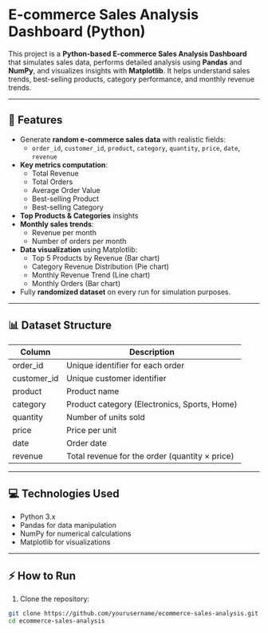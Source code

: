 # E-commerce Sales Analysis Dashboard (Python)

This project is a **Python-based E-commerce Sales Analysis Dashboard** that simulates sales data, performs detailed analysis using **Pandas** and **NumPy**, and visualizes insights with **Matplotlib**. It helps understand sales trends, best-selling products, category performance, and monthly revenue trends.

---

## 🚀 Features

- Generate **random e-commerce sales data** with realistic fields:
  - `order_id`, `customer_id`, `product`, `category`, `quantity`, `price`, `date`, `revenue`
- **Key metrics computation**:
  - Total Revenue
  - Total Orders
  - Average Order Value
  - Best-selling Product
  - Best-selling Category
- **Top Products & Categories** insights
- **Monthly sales trends**:
  - Revenue per month
  - Number of orders per month
- **Data visualization** using Matplotlib:
  - Top 5 Products by Revenue (Bar chart)
  - Category Revenue Distribution (Pie chart)
  - Monthly Revenue Trend (Line chart)
  - Monthly Orders (Bar chart)
- Fully **randomized dataset** on every run for simulation purposes.

---

## 📊 Dataset Structure

| Column       | Description                                      |
|-------------|--------------------------------------------------|
| order_id    | Unique identifier for each order                 |
| customer_id | Unique customer identifier                        |
| product     | Product name                                     |
| category    | Product category (Electronics, Sports, Home)     |
| quantity    | Number of units sold                             |
| price       | Price per unit                                   |
| date        | Order date                                       |
| revenue     | Total revenue for the order (quantity × price)   |

---

## 💻 Technologies Used

- Python 3.x  
- Pandas for data manipulation  
- NumPy for numerical calculations  
- Matplotlib for visualizations  

---

## ⚡ How to Run

1. Clone the repository:

```bash
git clone https://github.com/yourusername/ecommerce-sales-analysis.git
cd ecommerce-sales-analysis
